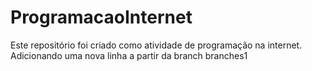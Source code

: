 # ProgramacaoInternet
Este repositório foi criado como atividade de programação na internet.
Adicionando uma nova linha a partir da branch branches1

